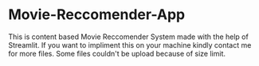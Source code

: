 # Movie-Reccomender-App

This is content based Movie Reccomender System made with the help of Streamlit. If you want to impliment this on your machine kindly contact me for more files. Some files couldn't be upload because of size limit.
